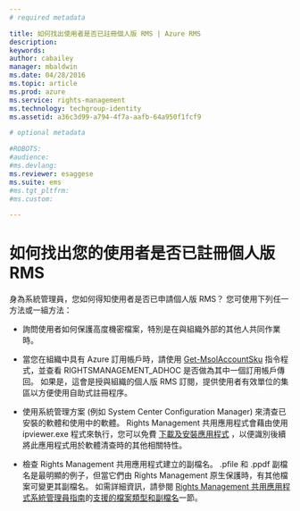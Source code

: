 ```yaml
---
# required metadata

title: 如何找出使用者是否已註冊個人版 RMS | Azure RMS
description:
keywords:
author: cabailey
manager: mbaldwin
ms.date: 04/28/2016
ms.topic: article
ms.prod: azure
ms.service: rights-management
ms.technology: techgroup-identity
ms.assetid: a36c3d99-a794-4f7a-aafb-64a950f1fcf9

# optional metadata

#ROBOTS:
#audience:
#ms.devlang:
ms.reviewer: esaggese
ms.suite: ems
#ms.tgt_pltfrm:
#ms.custom:

---
```



# 如何找出您的使用者是否已註冊個人版 RMS
身為系統管理員，您如何得知使用者是否已申請個人版 RMS？ 您可使用下列任一方法或一組方法：

-   詢問使用者如何保護高度機密檔案，特別是在與組織外部的其他人共同作業時。

-   當您在組織中具有 Azure 訂用帳戶時，請使用 [Get-MsolAccountSku](https://msdn.microsoft.com/library/azure/dn194118.aspx) 指令程式，並查看 RIGHTSMANAGEMENT_ADHOC 是否做為其中一個訂用帳戶傳回。 如果是，這會是授與組織的個人版 RMS 訂閱，提供使用者有效單位的集區以方便使用自助式註冊程序。

-   使用系統管理方案 (例如 System Center Configuration Manager) 來清查已安裝的軟體和使用中的軟體。 Rights Management 共用應用程式會藉由使用 ipviewer.exe 程式來執行，您可以免費 [下載及安裝應用程式](http://go.microsoft.com/fwlink/?LinkId=303970) ，以便識別後續將此應用程式用於軟體清查時的其他相關特性。

-   檢查 Rights Management 共用應用程式建立的副檔名。 .pfile 和 .ppdf 副檔名是最明顯的例子，但當它們由 Rights Management 原生保護時，有其他檔案可變更其副檔名。 如需詳細資訊，請參閱 [Rights Management 共用應用程式系統管理員指南](../rms-client/sharing-app-admin-guide-technical.md#supported-file-types-and-file-name-extensions)的[支援的檔案類型和副檔名](http://technet.microsoft.com/library/dn339003.aspx)一節。



<!--HONumber=Apr16_HO3-->


